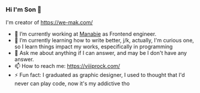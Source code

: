 ### Hi I'm Son 👋

I'm creator of https://we-mak.com/

- 🔭 I’m currently working at [Manabie](https://www.manabie.com/) as Frontend engineer.
- 🌱 I’m currently learning how to write better, j/k, actually, I'm curious one, so I learn things impact my works, especifically in programming
- 💬 Ask me about anything if I can answer, and may be I don't have any answer.
- 📫 How to reach me: https://viiiprock.com/ 
- ⚡ Fun fact: I graduated as graphic designer, I used to thought that I'd never can play code, now it's my addictive tho
